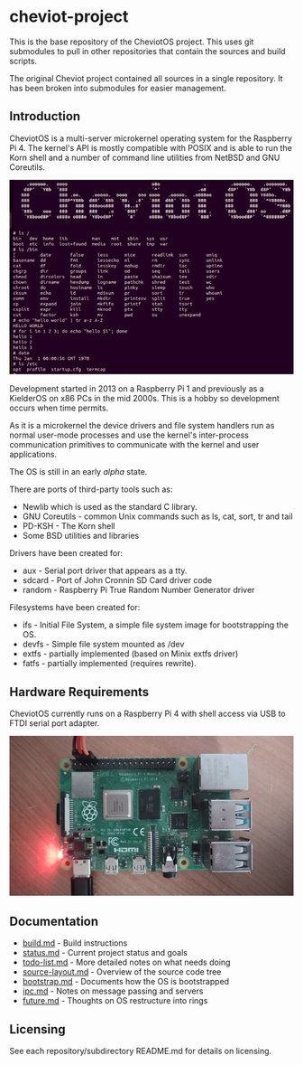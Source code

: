# cheviot-project

This is the base repository of the CheviotOS project. This uses git submodules
to pull in other repositories that contain the sources and build scripts.

The original Cheviot project contained all sources in a single repository. It
has been broken into submodules for easier management.

## Introduction

CheviotOS is a multi-server microkernel operating system for the Raspberry Pi 4.
The kernel's API is mostly compatible with POSIX and is able to run the Korn
shell and a number of command line utilities from NetBSD and GNU Coreutils.

![cheviotos_screenshot](docs/images/cheviot_command_line.png)

Development started in 2013 on a Raspberry Pi 1 and previously as a KielderOS
on x86 PCs in the mid 2000s. This is a hobby so development occurs when time
permits.

As it is a microkernel the device drivers and file system handlers run as normal
user-mode processes and use the kernel's inter-process communication primitives
to communicate with the kernel and user applications.

The OS is still in an early *alpha* state.
 
There are ports of third-party tools such as:
  * Newlib which is used as the standard C library.
  * GNU Coreutils - common Unix commands such as ls, cat, sort, tr and tail
  * PD-KSH - The Korn shell
  * Some BSD utilities and libraries

Drivers have been created for:
  * aux - Serial port driver that appears as a tty.
  * sdcard - Port of John Cronnin SD Card driver code
  * random - Raspberry Pi True Random Number Generator driver
  
Filesystems have been created for:
  * ifs - Initial File System, a simple file system image for bootstrapping the OS.
  * devfs - Simple file system mounted as /dev
  * extfs - partially implemented (based on Minix extfs driver)
  * fatfs - partially implemented (requires rewrite).


## Hardware Requirements

CheviotOS currently runs on a Raspberry Pi 4 with shell access via USB to FTDI serial port adapter.

![raspberry_pi_4](docs/images/raspberry_pi_4.jpg)


## Documentation

  * [build.md](docs/build.md) - Build instructions
  * [status.md](docs/status.md) - Current project status and goals
  * [todo-list.md](docs/todo-list.md) - More detailed notes on what needs doing
  * [source-layout.md](docs/source-layout.md) - Overview of the source code tree
  * [bootstrap.md](docs/bootstrap.md) - Documents how the OS is bootstrapped
  * [ipc.md](docs/ipc.md) - Notes on message passing and servers
  * [future.md](docs/future.md) - Thoughts on OS restructure into rings

## Licensing

See each repository/subdirectory README.md for details on licensing.


